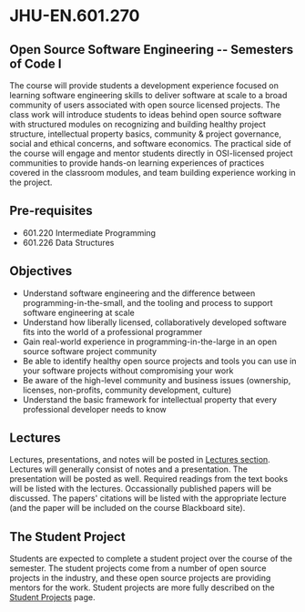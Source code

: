 # JHU-EN.601.270 
## Open Source Software Engineering -- Semesters of Code I

The course will provide students a development experience focused on learning software engineering skills to deliver software at scale to a broad community of users associated with open source licensed projects. The class work will introduce students to ideas behind open source software with structured modules on recognizing and building healthy project structure, intellectual property basics, community & project governance, social and ethical concerns, and software economics.
The practical side of the course will engage and mentor students directly in OSI-licensed project communities to provide hands-on learning experiences of practices covered in the classroom modules, and team building experience working in the project.  

## Pre-requisites
* 601.220 Intermediate Programming
* 601.226 Data Structures

## Objectives  
* Understand software engineering and the difference between programming-in-the-small, and the tooling and process to support software engineering at scale
* Understand how liberally licensed, collaboratively developed software fits into the world of a professional programmer
* Gain real-world experience in programming-in-the-large in an open source software project community
* Be able to identify healthy open source projects and tools you can use in your software projects without compromising your work
* Be aware of the high-level community and business issues (ownership, licenses, non-profits, community development, culture) 
* Understand the basic framework for intellectual property that every professional developer needs to know

## Lectures
Lectures, presentations, and notes will be posted in [Lectures section](https://github.com/jhu-ospo-courses/JHU-EN.601.270/tree/main/Lectures#lectures-and-notes). 
Lectures will generally consist of notes and a presentation. 
The presentation will be posted as well. 
Required readings from the text books will be listed with the lectures. 
Occassionally published papers will be discussed. 
The papers' citations will be listed with the appropriate lecture (and the paper will be included on the course Blackboard site). 

## The Student Project
Students are expected to complete a student project over the course of the semester. 
The student projects come from a number of open source projects in the industry, and these open source projects are providing mentors for the work. 
Student projects are more fully described on the [Student Projects](https://github.com/jhu-ospo-courses/JHU-EN.601.270/tree/main/Student%20Projects#student-projects) page. 

